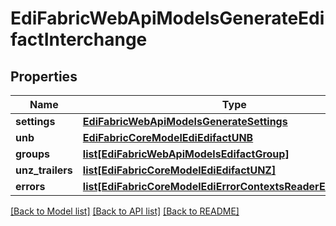 # EdiFabricWebApiModelsGenerateEdifactInterchange

## Properties
Name | Type | Description | Notes
------------ | ------------- | ------------- | -------------
**settings** | [**EdiFabricWebApiModelsGenerateSettings**](EdiFabricWebApiModelsGenerateSettings.md) |  | [optional] 
**unb** | [**EdiFabricCoreModelEdiEdifactUNB**](EdiFabricCoreModelEdiEdifactUNB.md) |  | [optional] 
**groups** | [**list[EdiFabricWebApiModelsEdifactGroup]**](EdiFabricWebApiModelsEdifactGroup.md) |  | [optional] 
**unz_trailers** | [**list[EdiFabricCoreModelEdiEdifactUNZ]**](EdiFabricCoreModelEdiEdifactUNZ.md) |  | [optional] 
**errors** | [**list[EdiFabricCoreModelEdiErrorContextsReaderErrorContext]**](EdiFabricCoreModelEdiErrorContextsReaderErrorContext.md) |  | [optional] 

[[Back to Model list]](../README.md#documentation-for-models) [[Back to API list]](../README.md#documentation-for-api-endpoints) [[Back to README]](../README.md)


